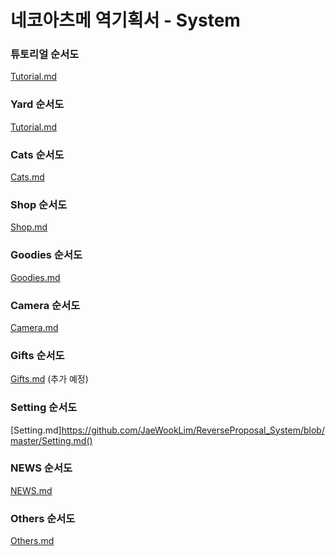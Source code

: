 ﻿# 네코아츠메 역기획서 - System

### 튜토리얼 순서도

[Tutorial.md](https://github.com/JaeWookLim/ReverseProposal_System/blob/master/Tutorial.md)


### Yard 순서도

[Tutorial.md](https://github.com/JaeWookLim/ReverseProposal_System/blob/master/Yard.md)


### Cats 순서도

[Cats.md](https://github.com/JaeWookLim/ReverseProposal_System/blob/master/Cats.md)


### Shop 순서도

[Shop.md](https://github.com/JaeWookLim/ReverseProposal_System/blob/master/Shop.md)


### Goodies 순서도

[Goodies.md](./Goodies.md)


### Camera 순서도

[Camera.md](./Camera.md)


### Gifts 순서도

[Gifts.md](https://github.com/JaeWookLim/ReverseProposal_System/blob/master/Gifts.md)
(추가 예정)


### Setting 순서도

[Setting.md]https://github.com/JaeWookLim/ReverseProposal_System/blob/master/Setting.md()


### NEWS 순서도

[NEWS.md](https://github.com/JaeWookLim/ReverseProposal_System/blob/master/News.md)


### Others 순서도

[Others.md](https://github.com/JaeWookLim/ReverseProposal_System/blob/master/Others.md)
